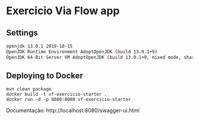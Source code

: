 # Exercicio Via Flow app

## Settings

```bash
openjdk 13.0.1 2019-10-15
OpenJDK Runtime Environment AdoptOpenJDK (build 13.0.1+9)
OpenJDK 64-Bit Server VM AdoptOpenJDK (build 13.0.1+9, mixed mode, sharing)
``` 

## Deploying to Docker

```
mvn clean package
docker build -t vf-exercicio-starter .
docker run -d -p 8080:8080 vf-exercicio-starter
```
Documentação: http://localhost:8080/swagger-ui.html